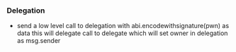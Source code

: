 ### Delegation

- send a low level call to delegation with abi.encodewithsignature(pwn) as data
this will delegate call to delegate which will set owner in delegation as msg.sender
